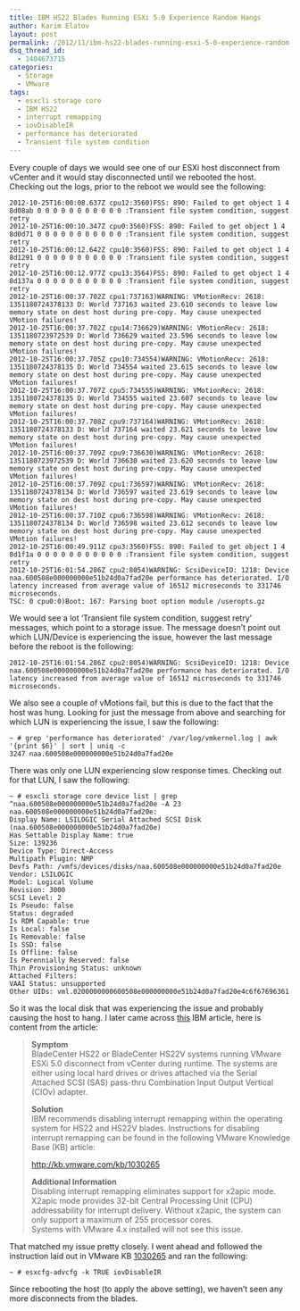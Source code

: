```yaml
---
title: IBM HS22 Blades Running ESXi 5.0 Experience Random Hangs
author: Karim Elatov
layout: post
permalink: /2012/11/ibm-hs22-blades-running-esxi-5-0-experience-random-hangs/
dsq_thread_id:
  - 1404673715
categories:
  - Storage
  - VMware
tags:
  - esxcli storage core
  - IBM HS22
  - interrupt remapping
  - iovDisableIR
  - performance has deteriorated
  - Transient file system condition
---
```

Every couple of days we would see one of our ESXi host disconnect from vCenter and it would stay disconnected until we rebooted the host. Checking out the logs, prior to the reboot we would see the following:

	  
	2012-10-25T16:00:08.637Z cpu12:3560)FSS: 890: Failed to get object 1 4 8d08ab 0 0 0 0 0 0 0 0 0 0 0 :Transient file system condition, suggest retry  
	2012-10-25T16:00:10.347Z cpu0:3560)FSS: 890: Failed to get object 1 4 8d0d71 0 0 0 0 0 0 0 0 0 0 0 :Transient file system condition, suggest retry  
	2012-10-25T16:00:12.642Z cpu10:3560)FSS: 890: Failed to get object 1 4 8d1291 0 0 0 0 0 0 0 0 0 0 0 :Transient file system condition, suggest retry  
	2012-10-25T16:00:12.977Z cpu13:3564)FSS: 890: Failed to get object 1 4 8d137a 0 0 0 0 0 0 0 0 0 0 0 :Transient file system condition, suggest retry  
	2012-10-25T16:00:37.702Z cpu1:737163)WARNING: VMotionRecv: 2618: 1351180724378133 D: World 737163 waited 23.610 seconds to leave low memory state on dest host during pre-copy. May cause unexpected VMotion failures!  
	2012-10-25T16:00:37.702Z cpu14:736629)WARNING: VMotionRecv: 2618: 1351180723972539 D: World 736629 waited 23.596 seconds to leave low memory state on dest host during pre-copy. May cause unexpected VMotion failures!  
	2012-10-25T16:00:37.705Z cpu10:734554)WARNING: VMotionRecv: 2618: 1351180724378135 D: World 734554 waited 23.615 seconds to leave low memory state on dest host during pre-copy. May cause unexpected VMotion failures!  
	2012-10-25T16:00:37.707Z cpu5:734555)WARNING: VMotionRecv: 2618: 1351180724378135 D: World 734555 waited 23.607 seconds to leave low memory state on dest host during pre-copy. May cause unexpected VMotion failures!  
	2012-10-25T16:00:37.708Z cpu9:737164)WARNING: VMotionRecv: 2618: 1351180724378133 D: World 737164 waited 23.621 seconds to leave low memory state on dest host during pre-copy. May cause unexpected VMotion failures!  
	2012-10-25T16:00:37.709Z cpu9:736630)WARNING: VMotionRecv: 2618: 1351180723972539 D: World 736630 waited 23.620 seconds to leave low memory state on dest host during pre-copy. May cause unexpected VMotion failures!  
	2012-10-25T16:00:37.709Z cpu1:736597)WARNING: VMotionRecv: 2618: 1351180724378134 D: World 736597 waited 23.619 seconds to leave low memory state on dest host during pre-copy. May cause unexpected VMotion failures!  
	2012-10-25T16:00:37.710Z cpu6:736598)WARNING: VMotionRecv: 2618: 1351180724378134 D: World 736598 waited 23.612 seconds to leave low memory state on dest host during pre-copy. May cause unexpected VMotion failures!  
	2012-10-25T16:00:49.911Z cpu3:3560)FSS: 890: Failed to get object 1 4 8d1f1a 0 0 0 0 0 0 0 0 0 0 0 :Transient file system condition, suggest retry  
	2012-10-25T16:01:54.286Z cpu2:8054)WARNING: ScsiDeviceIO: 1218: Device naa.600508e000000000e51b24d0a7fad20e performance has deteriorated. I/O latency increased from average value of 16512 microseconds to 331746 microseconds.  
	TSC: 0 cpu0:0)Boot: 167: Parsing boot option module /useropts.gz  
	

We would see a lot &#8216;Transient file system condition, suggest retry&#8217; messages, which point to a storage issue. The message doesn&#8217;t point out which LUN/Device is experiencing the issue, however the last message before the reboot is the following:

	  
	2012-10-25T16:01:54.286Z cpu2:8054)WARNING: ScsiDeviceIO: 1218: Device naa.600508e000000000e51b24d0a7fad20e performance has deteriorated. I/O latency increased from average value of 16512 microseconds to 331746 microseconds.  
	

We also see a couple of vMotions fail, but this is due to the fact that the host was hung. Looking for just the message from above and searching for which LUN is experiencing the issue, I saw the following:

	  
	~ # grep 'performance has deteriorated' /var/log/vmkernel.log | awk '{print $6}' | sort | uniq -c  
	3247 naa.600508e000000000e51b24d0a7fad20e  
	

There was only one LUN experiencing slow response times. Checking out for that LUN, I saw the following:

	  
	~ # esxcli storage core device list | grep ^naa.600508e000000000e51b24d0a7fad20e -A 23  
	naa.600508e000000000e51b24d0a7fad20e:  
	Display Name: LSILOGIC Serial Attached SCSI Disk (naa.600508e000000000e51b24d0a7fad20e)  
	Has Settable Display Name: true  
	Size: 139236  
	Device Type: Direct-Access  
	Multipath Plugin: NMP  
	Devfs Path: /vmfs/devices/disks/naa.600508e000000000e51b24d0a7fad20e  
	Vendor: LSILOGIC  
	Model: Logical Volume  
	Revision: 3000  
	SCSI Level: 2  
	Is Pseudo: false  
	Status: degraded  
	Is RDM Capable: true  
	Is Local: false  
	Is Removable: false  
	Is SSD: false  
	Is Offline: false  
	Is Perennially Reserved: false  
	Thin Provisioning Status: unknown  
	Attached Filters:  
	VAAI Status: unsupported  
	Other UIDs: vml.0200000000600508e000000000e51b24d0a7fad20e4c6f67696361  
	

So it was the local disk that was experiencing the issue and probably causing the host to hang. I later came across <a href="http://www-947.ibm.com/support/entry/portal/docdisplay?brand=5000008&#038;lndocid=MIGR-5089360" onclick="javascript:_gaq.push(['_trackEvent','outbound-article','http://www-947.ibm.com/support/entry/portal/docdisplay?brand=5000008&lndocid=MIGR-5089360']);">this</a> IBM article, here is content from the article:

> **Symptom**  
> BladeCenter HS22 or BladeCenter HS22V systems running VMware ESXi 5.0 disconnect from vCenter during runtime. The systems are either using local hard drives or drives attached via the Serial Attached SCSI (SAS) pass-thru Combination Input Output Vertical (CIOv) adapter.
> 
> **Solution**  
> IBM recommends disabling interrupt remapping within the operating system for HS22 and HS22V blades. Instructions for disabling interrupt remapping can be found in the following VMware Knowledge Base (KB) article:
> 
> http://kb.vmware.com/kb/1030265
> 
> **Additional Information**  
> Disabling interrupt remapping eliminates support for x2apic mode. X2apic mode provides 32-bit Central Processing Unit (CPU) addressability for interrupt delivery. Without x2apic, the system can only support a maximum of 255 processor cores.  
> Systems with VMware 4.x installed will not see this issue. 

That matched my issue pretty closely. I went ahead and followed the instruction laid out in VMware KB <a href="http://kb.vmware.com/kb/1030265" onclick="javascript:_gaq.push(['_trackEvent','outbound-article','http://kb.vmware.com/kb/1030265']);">1030265</a> and ran the following:

	  
	~ # esxcfg-advcfg -k TRUE iovDisableIR  
	

Since rebooting the host (to apply the above setting), we haven&#8217;t seen any more disconnects from the blades.

